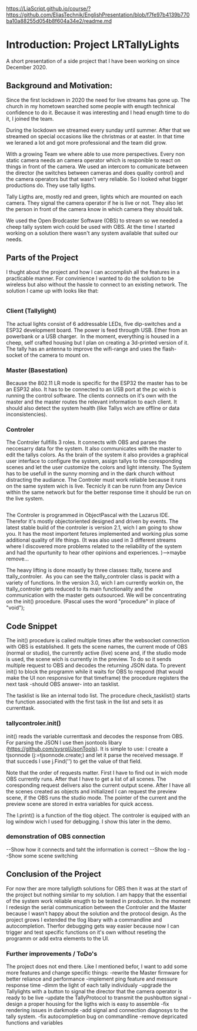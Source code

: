 https://LiaScript.github.io/course/?https://github.com/EliasTechnik/EnglishPresentation/blob/f7fe97b4139b770ba10a88255d054b8f604a34e2/readme.md
# Introduction: Project LRTallyLights

A short presentation of a side project that I have been working on since December 2020. 

## Background  and Motivation:
Since the first lockdown in 2020 the need for live streams has gone up. The church in my hometown searched some people with enugth technical confidence to do it. Because it was interesting and I head enugth time to do it, I joined the team.

During the lockdown we streamed every sunday until summer. After that we streamed on special occasions like the christmas or at easter. In that time we leraned a lot and got more professional and the team did grow.

With a growing Team we where able to use more perspectives. Every non static camera needs an camera operator which is responible to react on things in front of the camera. 
We used an intercom to comunicate between the director (he switches between cameras and does quality control) and the camera operators but that wasn't very reliable. So I looked what bigger productions do. They use tally ligths. 

Tally Ligths are, mostly red and green, lights which are mounted on each camera. They signal the camera operator if he is live or not. They also let the person in front of the camera know in which camera they should talk. 

We used the Open Brodcaster Software (OBS) to stream so we needed a cheep tally system wich could be used with OBS. At the time I started working on a solution there wasn't any system available that suited our needs. 

## Parts of the Project

I thught about the project and how I can accomplish all the features in a practicable manner. For convinience I wanted to do the solution to be wireless but also without the hassle to connect to an existing network. The solution I came up with looks like that: 

<image overview.png>

### Client (Tallylight)

The actual lights consist of 6 addressable LEDs, five dip-switches and a ESP32 development board. The power is feed througth USB. Ether from an powerbank or a USB charger.
<image ClientInsight>
In the moment, everything is housed in a cheep, self crafted housing but I plan on creating a 3d-printed version of it. The tally has an antenna to improve the wifi-range and uses the flash-socket of the camera to mount on.
<image ClientOn Camera>

### Master (Basestation)

Because the 802.11 LR mode is specific for the ESP32 the master has to be an ESP32 also. It has to be connected to an USB port at the pc wich is running the control software. The clients connects on it's own with the master and the master routes the relevant information to each client. It should also detect the system health (like Tallys wich are offline or data inconsistencies). 
<image MasterClosed>
<image MasterOpened>

### Controler 
The Controler fullfills 3 roles. It connects with OBS and parses the neccesarry data for the system. It also communicates with the master to edit the tallys colors. As the brain of the system it also
provides a graphical user interface to configure the system, assign tallys to the coresponding scenes and let the user customize the colors and light intensity. The System has to be usefull in the sunny morning and in the dark church without distracting the audiance. The Controler must work reliable because it runs on the same system wich is live. Tecnicly it can be runn from any Device within the same network but for the better response time it should be run on the live system. 

<image ControlerUIConnected>

The Controler is programmed in ObjectPascal with the Lazarus IDE. Therefor it's mostly objectoriented designed and driven by events. The latest stable build of the controler is version 2.1, wich I am going to show you. It has the most importent fetures implemented and working plus some additional quality of life things. (It was also used in 3 different streams where I discovered more problems related to the reliability of the system and had the opurtunity to hear other opinions and experiences. )-->maybe remove...

The heavy lifting is done moastly by three classes: ttally, tscene and ttally_controler.
<image classdiagram>
As you can see the ttally_controler class is packt with a variety of functions. In the version 3.0, wich I am currently workin on, the ttally_controler gets reduced to its main functionality and the communication with the master gets outsourced. We will be concentrating on the init() procedure. (Pascal uses the word "procedure" in place of "void"); 

## Code Snippet
The init() procedure is called multiple times after the websocket connection with OBS is established. It gets the scene names, the current mode of OBS (normal or studio), the currently active (live) scene and, if the studio mode is used, the scene wich is currently in the preview. To do so it sends multiple request to OBS and decodes the returning JSON data. To prevent init() to block the programm while it waits for OBS to respond (that would make the UI non responsive for that timeframe) the procedure registers the next task -should OBS answer- into an tasklist.

The tasklist is like an internal todo list. The procedure check_tasklist() starts the function associated with the first task in the list and sets it as currenttask.

### tallycontroler.init()
init() reads the variable currenttask and decodes the response from OBS. For parsing the JSON I use then jsontools libary (https://github.com/sysrpl/JsonTools). It is simple to use: I create a tjsonnode (j:=tjsonnode.create;) and let it parse the received message. If that succeds I use j.Find('<keyword>') to get the value of that field.

Note that the order of requests matter. First I have to find out in wich mode OBS currently runs. After that I have to get a list of all scenes. The coresponding request delivers also the current output scene. After I have all the scenes created as objects and initialized I can request the preview scene, if the OBS runs the studio mode. The pointer of the current and the preview scene are  stored in extra variables for quick access.

The l.print() is a function of the tlog object. The controler is equiped with an log window wich I used for debugging. I show this later in the demo.

### demonstration of OBS connection
--Show how it connects and taht the information is correct
--Show the log
--Show some scene switching

## Conclusion of the Project

For now ther are more tallyligth solutions for OBS then it was at the start of the project but nothing similar to my solution. I am happy that the essential of the system work reliable enugth to be tested in producton. In the moment I redesign the serial communication between the Controler and the Master because I wasn't happy about the solution and the protocol design. As the project grows I extended the tlog libary with a commandline and autocompletion. Therfor debugging gets way easier because now I can trigger and test specific functions on it's own without reseting the programm or add extra elements to the UI.  

### Further improvements / ToDo's

The project does not end there. Like I mentioned befor, I want to add some more features and change specific things:
    -rewrite the Master firmware for better reliance and performance
    -implement ping feature and messure response time
    -dimm the light of each tally individualy
    -upgrade the Tallylights with a button to signal the director that the camera operator is ready to be live
    -update the TallyProtocol to transmit the pushbutton signal
    -design a proper housing for the ligths wich is easy to assemble
    -fix rendering issues in darkmode 
    -add signal and connection diagnosys to the tally system.
    -fix autocompletion bug on commandline
    -remove depricated functions and variables